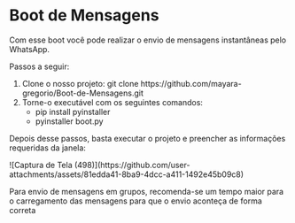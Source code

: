 <h1>Boot de Mensagens</h1>

<p>
  Com esse boot você pode realizar o envio de mensagens instantâneas pelo WhatsApp.
</p>

Passos a seguir:
<ol>
  <li>
    Clone o nosso projeto: git clone https://github.com/mayara-gregorio/Boot-de-Mensagens.git
  </li>
  <li>
    Torne-o executável com os seguintes comandos:
    <ul>
      <li>
        pip install pyinstaller
      </li>
      <li>
        pyinstaller boot.py 
      </li>
    </ul>
  </li>
</ol>
<p>
  Depois desse passos, basta executar o projeto e preencher as informações requeridas da janela:
</p>
![Captura de Tela (498)](https://github.com/user-attachments/assets/81edda41-8ba9-4dcc-a411-1492e45b09c8)
<p>
  Para envio de mensagens em grupos, recomenda-se um tempo maior para o carregamento das mensagens para que o envio aconteça de forma correta
</p>
